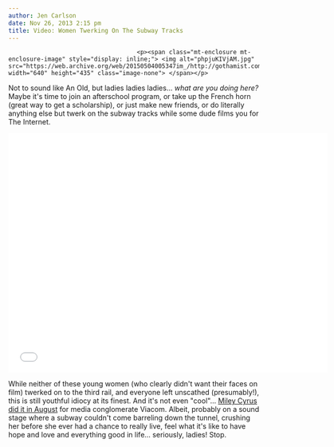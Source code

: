 ```yaml
---
author: Jen Carlson
date: Nov 26, 2013 2:15 pm
title: Video: Women Twerking On The Subway Tracks
---
```


	
										<p><span class="mt-enclosure mt-enclosure-image" style="display: inline;"> <img alt="phpjuKIVjAM.jpg" src="https://web.archive.org/web/20150504005347im_/http://gothamist.com/attachments/arts_jen/phpjuKIVjAM.jpg" width="640" height="435" class="image-none"> </span></p>

<p>Not to sound like An Old, but ladies ladies ladies... <em>what are you doing here?</em> Maybe it&apos;s time to join an afterschool program, or take up the French horn (great way to get a scholarship), or just make new friends, or do literally anything else but twerk on the subway tracks while some dude films you for The Internet. </p>

<p><iframe width="640" height="480" src="//web.archive.org/web/20150504005347if_/http://www.youtube.com/embed/Br034Fzedn8" frameborder="0" allowfullscreen></iframe></p>

<p>While neither of these young women (who clearly didn&apos;t want their faces on film) twerked on to the third rail, and everyone left unscathed (presumably!), this is still youthful idiocy at its finest. And it&apos;s not even &quot;cool&quot;... <a href="https://web.archive.org/web/20150504005347/http://gothamist.com/2013/08/06/video_miley_cyrus_on_the_subway_tra.php">Miley Cyrus did it in August</a> for media conglomerate Viacom. Albeit, probably on a sound stage where a subway couldn&apos;t come barreling down the tunnel, crushing her before she ever had a chance to really live, feel what it&apos;s like to have hope and love and everything good in life... seriously, ladies! Stop.</p>					
										
									
				